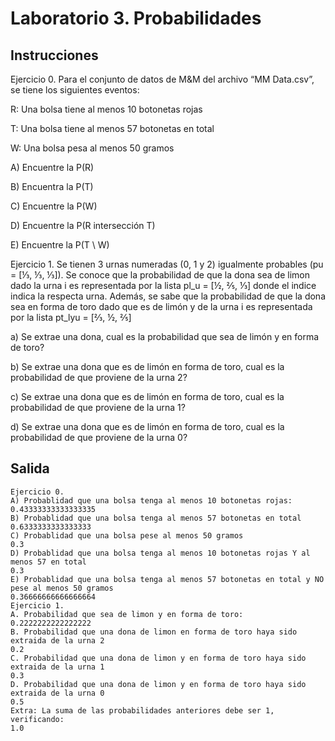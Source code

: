 # Laboratorio 3. Probabilidades
## Instrucciones

Ejercicio 0.
Para el conjunto de datos de M&M del archivo “MM Data.csv”, se tiene los siguientes
eventos:

R: Una bolsa tiene al menos 10 botonetas rojas

T: Una bolsa tiene al menos 57 botonetas en total

W: Una bolsa pesa al menos 50 gramos

A) Encuentre la P(R)

B) Encuentra la P(T)

C) Encuentre la P(W)

D) Encuentre la P(R intersección T)

E) Encuentre la P(T \ W)


Ejercicio 1.
Se tienen 3 urnas numeradas (0, 1 y 2) igualmente probables (pu = [⅓, ⅓, ⅓]). Se conoce
que la probabilidad de que la dona sea de limon dado la urna i es representada por la lista
pl_u = [½, ⅖, ⅓] donde el indice indica la respecta urna. Además, se sabe que la
probabilidad de que la dona sea en forma de toro dado que es de limón y de la urna i es
representada por la lista pt_lyu = [⅔, ½, ⅖]

a) Se extrae una dona, cual es la probabilidad que sea de limón y en forma de toro?

b) Se extrae una dona que es de limón en forma de toro, cual es la probabilidad de que
proviene de la urna 2?

c) Se extrae una dona que es de limón en forma de toro, cual es la probabilidad de que
proviene de la urna 1?

d) Se extrae una dona que es de limón en forma de toro, cual es la probabilidad de que
proviene de la urna 0?

 
## Salida
```
Ejercicio 0.
A) Probablidad que una bolsa tenga al menos 10 botonetas rojas:
0.43333333333333335
B) Probablidad que una bolsa tenga al menos 57 botonetas en total
0.6333333333333333
C) Probablidad que una bolsa pese al menos 50 gramos
0.3
D) Probablidad que una bolsa tenga al menos 10 botonetas rojas Y al menos 57 en total
0.3
E) Probablidad que una bolsa tenga al menos 57 botonetas en total y NO pese al menos 50 gramos
0.36666666666666664
Ejercicio 1.
A. Probabilidad que sea de limon y en forma de toro:
0.2222222222222222
B. Probabilidad que una dona de limon en forma de toro haya sido extraida de la urna 2
0.2
C. Probabilidad que una dona de limon y en forma de toro haya sido extraida de la urna 1
0.3
D. Probabilidad que una dona de limon y en forma de toro haya sido extraida de la urna 0
0.5
Extra: La suma de las probabilidades anteriores debe ser 1, verificando:
1.0
